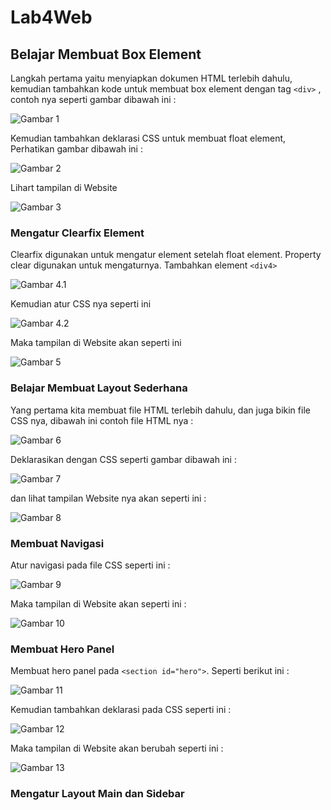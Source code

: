# Lab4Web
## Belajar Membuat Box Element

Langkah pertama yaitu menyiapkan dokumen HTML terlebih dahulu, kemudian tambahkan kode
untuk membuat box element dengan tag `<div>` , contoh nya seperti gambar dibawah ini :

![Gambar 1](img/ss1.png)

Kemudian tambahkan deklarasi CSS untuk membuat float element, Perhatikan gambar dibawah ini :

![Gambar 2](img/ss2.png)

Lihart tampilan di Website 

![Gambar 3](img/ss3.png)

### Mengatur Clearfix Element

Clearfix digunakan untuk mengatur element setelah float element. Property clear digunakan untuk mengaturnya.
Tambahkan element `<div4>` 

![Gambar 4.1](img/ss4.1.png)

Kemudian atur CSS nya seperti ini 

![Gambar 4.2](img/ss4.2.png)

Maka tampilan di Website akan seperti ini 

![Gambar 5](img/ss5.png)

### Belajar Membuat Layout Sederhana

Yang pertama kita membuat file HTML terlebih dahulu, dan juga bikin file CSS nya, dibawah ini contoh file HTML nya :

![Gambar 6](img/ss6.png)

Deklarasikan dengan CSS seperti gambar dibawah ini :

![Gambar 7](img/ss8.png)

dan lihat tampilan Website nya akan seperti ini :

![Gambar 8](img/ss7.png)

### Membuat Navigasi

Atur navigasi pada file CSS seperti ini :

![Gambar 9](img/ss9.png)

Maka tampilan di Website akan seperti ini :

![Gambar 10](img/ss10.png)

### Membuat Hero Panel

Membuat hero panel pada `<section id="hero">`. Seperti berikut ini :

![Gambar 11](img/ss11.png)

Kemudian tambahkan deklarasi pada CSS seperti ini :

![Gambar 12](img/ss12.png)

Maka tampilan di Website akan berubah seperti ini :

![Gambar 13](img/ss13.png)

### Mengatur Layout Main dan Sidebar